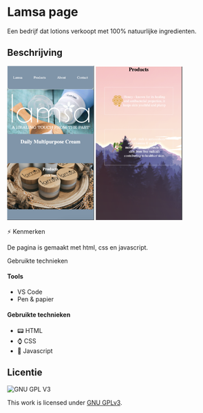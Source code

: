 <!-- > _Fork_ deze leertaak en ga aan de slag. Onderstaande outline ga je gedurende deze taak in jouw eigen GitHub omgeving uitwerken. De instructie vind je in: [docs/INSTRUCTIONS.md](docs/INSTRUCTIONS.md) -->

# Lamsa page

<!-- Geef je project een titel en schrijf in één zin wat het is -->

Een bedrijf dat lotions verkoopt met 100% natuurlijke ingredienten.

## Beschrijving

<!-- In de Beschrijving staat hoe je project er uit ziet, hoe het werkt en wat je er mee kan. -->
<!-- Voeg een mooie poster visual toe 📸 -->
<!-- Voeg een link toe naar Github Pages 🌐-->

<img width='40%' src='assets/lamsapage.png'>
<img width='40%' src='assets/productspage.png'>

⚡ Kenmerken

<!-- Bij Kenmerken staat welke technieken zijn gebruikt en hoe. Wat is de HTML structuur? Wat zijn de belangrijkste dingen in CSS? Wat is er met JS gedaan en hoe? -->

De pagina is gemaakt met html, css en javascript.

Gebruikte technieken

<h4>Tools</h4>

<ul>
  <li>VS Code</li>
  <li>Pen & papier</li>
</ul>

<h4>Gebruikte technieken</h4>

<ul>
  <li>📟 HTML</li>
  <li>⌚ CSS</li>
  <li>📲 Javascript</li>
</ul>

## Licentie

![GNU GPL V3](https://www.gnu.org/graphics/gplv3-127x51.png)

This work is licensed under [GNU GPLv3](./LICENSE).
